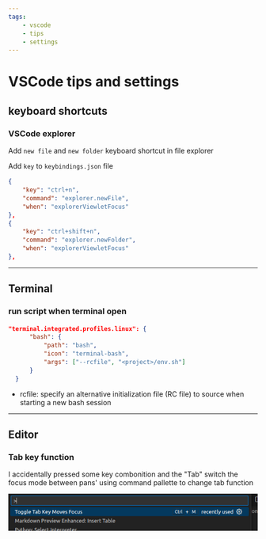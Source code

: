 ```yaml
---
tags:
    - vscode
    - tips
    - settings
---
```



# VSCode tips and settings


  
## keyboard shortcuts
### VSCode explorer 
Add `new file` and `new folder` keyboard shortcut in file explorer

Add `key` to `keybindings.json` file
```json
{
    "key": "ctrl+n",
    "command": "explorer.newFile",
    "when": "explorerViewletFocus"
},
{
    "key": "ctrl+shift+n",
    "command": "explorer.newFolder",
    "when": "explorerViewletFocus"
},
```

---

## Terminal
### run script when terminal open

```json
"terminal.integrated.profiles.linux": {
      "bash": {
          "path": "bash",
          "icon": "terminal-bash",
          "args": ["--rcfile", "<project>/env.sh"]
      }
  }
```

- rcfile: specify an alternative initialization file (RC file) to source when starting a new bash session

---

## Editor

### Tab key function

I accidentally pressed some key combonition and the "Tab" switch the focus mode between pans' using command pallette to change tab function

![](images/tab_focus_mode.png)

